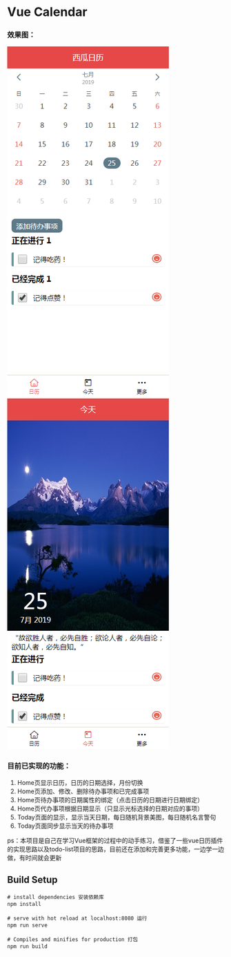 # Vue Calendar
### 效果图：<br>
![Home页效果图](https://github.com/FrankPond/calendar/raw/dev/img-folder/Home.png)
![Today页效果图](https://github.com/FrankPond/calendar/raw/dev/img-folder/Today.png)

### 目前已实现的功能：
  1. Home页显示日历，日历的日期选择，月份切换
  2. Home页添加、修改、删除待办事项和已完成事项
  3. Home页待办事项的日期属性的绑定（点击日历的日期进行日期绑定）
  4. Home页代办事项根据日期显示（只显示光标选择的日期对应的事项）
  5. Today页面的显示，显示当天日期，每日随机背景美图，每日随机名言警句
  6. Today页面同步显示当天的待办事项
  
ps：本项目是自己在学习Vue框架的过程中的动手练习，借鉴了一些vue日历插件的实现思路以及todo-list项目的思路，目前还在添加和完善更多功能，一边学一边做，有时间就会更新

## Build Setup
```
# install dependencies 安装依赖库
npm install

# serve with hot reload at localhost:8080 运行
npm run serve

# Compiles and minifies for production 打包
npm run build
```
